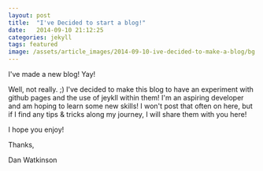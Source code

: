 ```yaml
---
layout: post
title:  "I've Decided to start a blog!"
date:   2014-09-10 21:12:25
categories: jekyll
tags: featured
image: /assets/article_images/2014-09-10-ive-decided-to-make-a-blog/bg.jpg
---
```

I've made a new blog! Yay!

Well, not really. ;) I've decided to make this blog to have an experiment with github pages and the use of jeykll within them! I'm an aspiring developer and am hoping to learn some new skills! I won't post that often on here, but if I find any tips & tricks along my journey, I will share them with you here! 

I hope you enjoy!

Thanks,

Dan Watkinson

